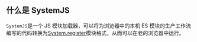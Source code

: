 ## 什么是 SystemJS

`SystemJS`是一个 JS 模块加载器，可以将为浏览器中的本机 ES 模块的生产工作流编写的代码转换为[System.register](https://github.com/systemjs/systemjs/blob/master/docs/system-register.md#systemregister)模块格式，从而可以在老的浏览器中运行。
